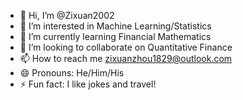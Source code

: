 - 👋 Hi, I’m @Zixuan2002
- 👀 I’m interested in Machine Learning/Statistics
- 🌱 I’m currently learning Financial Mathematics
- 💞️ I’m looking to collaborate on Quantitative Finance
- 📫 How to reach me zixuanzhou1829@outlook.com
- 😄 Pronouns: He/Him/His
- ⚡ Fun fact: I like jokes and travel!

<!---
Zixuan2002/Zixuan2002 is a ✨ special ✨ repository because its `README.md` (this file) appears on your GitHub profile.
You can click the Preview link to take a look at your changes.
--->
